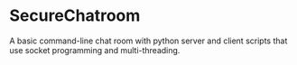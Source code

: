 # SecureChatroom
A basic command-line chat room with python server and client scripts that use socket programming and multi-threading.
